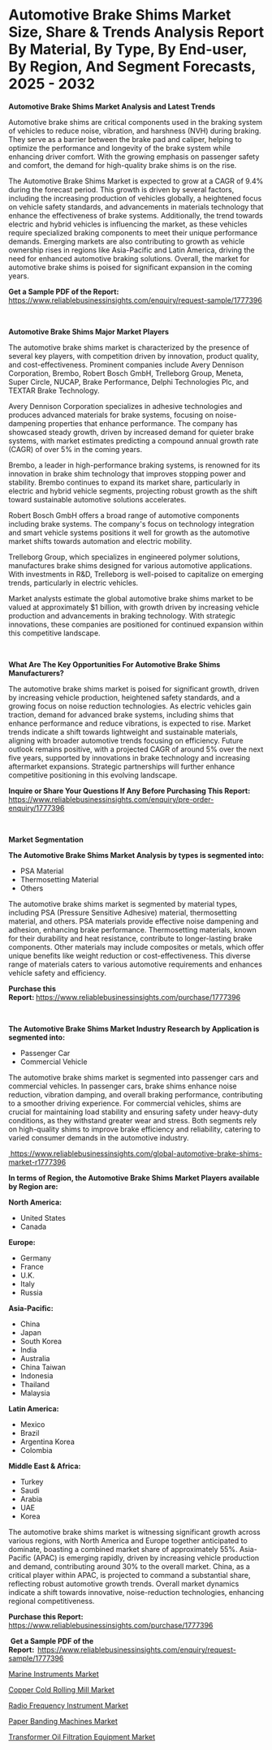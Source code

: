 <p><h1>Automotive Brake Shims Market Size, Share & Trends Analysis Report By Material, By Type, By End-user, By Region, And Segment Forecasts, 2025 - 2032</h1></p><p><strong>Automotive Brake Shims Market Analysis and Latest Trends</strong></p>
<p><p>Automotive brake shims are critical components used in the braking system of vehicles to reduce noise, vibration, and harshness (NVH) during braking. They serve as a barrier between the brake pad and caliper, helping to optimize the performance and longevity of the brake system while enhancing driver comfort. With the growing emphasis on passenger safety and comfort, the demand for high-quality brake shims is on the rise.</p><p>The Automotive Brake Shims Market is expected to grow at a CAGR of 9.4% during the forecast period. This growth is driven by several factors, including the increasing production of vehicles globally, a heightened focus on vehicle safety standards, and advancements in materials technology that enhance the effectiveness of brake systems. Additionally, the trend towards electric and hybrid vehicles is influencing the market, as these vehicles require specialized braking components to meet their unique performance demands. Emerging markets are also contributing to growth as vehicle ownership rises in regions like Asia-Pacific and Latin America, driving the need for enhanced automotive braking solutions. Overall, the market for automotive brake shims is poised for significant expansion in the coming years.</p></p>
<p><strong>Get a Sample PDF of the Report:&nbsp;</strong> <a href="https://www.reliablebusinessinsights.com/enquiry/request-sample/1777396?utm_campaign=1873&utm_medium=2&utm_source=Github&utm_content=ia&utm_term=18022025&utm_id=automotive-brake-shims">https://www.reliablebusinessinsights.com/enquiry/request-sample/1777396</a></p>
<p>&nbsp;</p>
<p><strong>Automotive Brake Shims Major Market Players</strong></p>
<p><p>The automotive brake shims market is characterized by the presence of several key players, with competition driven by innovation, product quality, and cost-effectiveness. Prominent companies include Avery Dennison Corporation, Brembo, Robert Bosch GmbH, Trelleborg Group, Meneta, Super Circle, NUCAP, Brake Performance, Delphi Technologies Plc, and TEXTAR Brake Technology.</p><p>Avery Dennison Corporation specializes in adhesive technologies and produces advanced materials for brake systems, focusing on noise-dampening properties that enhance performance. The company has showcased steady growth, driven by increased demand for quieter brake systems, with market estimates predicting a compound annual growth rate (CAGR) of over 5% in the coming years.</p><p>Brembo, a leader in high-performance braking systems, is renowned for its innovation in brake shim technology that improves stopping power and stability. Brembo continues to expand its market share, particularly in electric and hybrid vehicle segments, projecting robust growth as the shift toward sustainable automotive solutions accelerates.</p><p>Robert Bosch GmbH offers a broad range of automotive components including brake systems. The company's focus on technology integration and smart vehicle systems positions it well for growth as the automotive market shifts towards automation and electric mobility.</p><p>Trelleborg Group, which specializes in engineered polymer solutions, manufactures brake shims designed for various automotive applications. With investments in R&D, Trelleborg is well-poised to capitalize on emerging trends, particularly in electric vehicles.</p><p>Market analysts estimate the global automotive brake shims market to be valued at approximately $1 billion, with growth driven by increasing vehicle production and advancements in braking technology. With strategic innovations, these companies are positioned for continued expansion within this competitive landscape.</p></p>
<p>&nbsp;</p>
<p><strong>What Are The Key Opportunities For Automotive Brake Shims Manufacturers?</strong></p>
<p><p>The automotive brake shims market is poised for significant growth, driven by increasing vehicle production, heightened safety standards, and a growing focus on noise reduction technologies. As electric vehicles gain traction, demand for advanced brake systems, including shims that enhance performance and reduce vibrations, is expected to rise. Market trends indicate a shift towards lightweight and sustainable materials, aligning with broader automotive trends focusing on efficiency. Future outlook remains positive, with a projected CAGR of around 5% over the next five years, supported by innovations in brake technology and increasing aftermarket expansions. Strategic partnerships will further enhance competitive positioning in this evolving landscape.</p></p>
<p><strong>Inquire or Share Your Questions If Any Before Purchasing This Report:</strong> <a href="https://www.reliablebusinessinsights.com/enquiry/pre-order-enquiry/1777396?utm_campaign=1873&utm_medium=2&utm_source=Github&utm_content=ia&utm_term=18022025&utm_id=automotive-brake-shims">https://www.reliablebusinessinsights.com/enquiry/pre-order-enquiry/1777396</a></p>
<p>&nbsp;</p>
<p><strong>Market Segmentation</strong></p>
<p><strong>The Automotive Brake Shims Market Analysis by types is segmented into:</strong></p>
<p><ul><li>PSA Material</li><li>Thermosetting Material</li><li>Others</li></ul></p>
<p><p>The automotive brake shims market is segmented by material types, including PSA (Pressure Sensitive Adhesive) material, thermosetting material, and others. PSA materials provide effective noise dampening and adhesion, enhancing brake performance. Thermosetting materials, known for their durability and heat resistance, contribute to longer-lasting brake components. Other materials may include composites or metals, which offer unique benefits like weight reduction or cost-effectiveness. This diverse range of materials caters to various automotive requirements and enhances vehicle safety and efficiency.</p></p>
<p><strong>Purchase this Report:&nbsp;</strong><a href="https://www.reliablebusinessinsights.com/purchase/1777396?utm_campaign=1873&utm_medium=2&utm_source=Github&utm_content=ia&utm_term=18022025&utm_id=automotive-brake-shims">https://www.reliablebusinessinsights.com/purchase/1777396</a></p>
<p>&nbsp;</p>
<p><strong>The Automotive Brake Shims Market Industry Research by Application is segmented into:</strong></p>
<p><ul><li>Passenger Car</li><li>Commercial Vehicle</li></ul></p>
<p><p>The automotive brake shims market is segmented into passenger cars and commercial vehicles. In passenger cars, brake shims enhance noise reduction, vibration damping, and overall braking performance, contributing to a smoother driving experience. For commercial vehicles, shims are crucial for maintaining load stability and ensuring safety under heavy-duty conditions, as they withstand greater wear and stress. Both segments rely on high-quality shims to improve brake efficiency and reliability, catering to varied consumer demands in the automotive industry.</p></p>
<p><a href="https://www.reliablebusinessinsights.com/global-automotive-brake-shims-market-r1777396?utm_campaign=1873&utm_medium=2&utm_source=Github&utm_content=ia&utm_term=18022025&utm_id=automotive-brake-shims">&nbsp;https://www.reliablebusinessinsights.com/global-automotive-brake-shims-market-r1777396</a></p>
<p><strong>In terms of Region, the Automotive Brake Shims Market Players available by Region are:</strong></p>
<p>
    <p> <strong> North America: </strong>
        <ul>
            <li>United States</li>
            <li>Canada</li>
        </ul>
        </p> 
    <p> <strong> Europe: </strong>
        <ul>
            <li>Germany</li>
            <li>France</li>
            <li>U.K.</li>
            <li>Italy</li>
            <li>Russia</li>
        </ul>
        </p> 
    <p> <strong> Asia-Pacific: </strong>
        <ul>
            <li>China</li>
            <li>Japan</li>
            <li>South Korea</li>
            <li>India</li>
            <li>Australia</li>
            <li>China Taiwan</li>
            <li>Indonesia</li>
            <li>Thailand</li>
            <li>Malaysia</li>
        </ul>
        </p> 
    <p> <strong> Latin America: </strong>
        <ul>
            <li>Mexico</li>
            <li>Brazil</li>
            <li>Argentina Korea</li>
            <li>Colombia</li>
        </ul>
        </p> 
    <p> <strong> Middle East & Africa: </strong>
        <ul>
            <li>Turkey</li>
            <li>Saudi</li>
            <li>Arabia</li>
            <li>UAE</li>
            <li>Korea</li>
        </ul>
    </p>
    </p>
<p><p>The automotive brake shims market is witnessing significant growth across various regions, with North America and Europe together anticipated to dominate, boasting a combined market share of approximately 55%. Asia-Pacific (APAC) is emerging rapidly, driven by increasing vehicle production and demand, contributing around 30% to the overall market. China, as a critical player within APAC, is projected to command a substantial share, reflecting robust automotive growth trends. Overall market dynamics indicate a shift towards innovative, noise-reduction technologies, enhancing regional competitiveness.</p></p>
<p><strong>Purchase this Report: </strong><a href="https://www.reliablebusinessinsights.com/purchase/1777396?utm_campaign=1873&utm_medium=2&utm_source=Github&utm_content=ia&utm_term=18022025&utm_id=automotive-brake-shims">https://www.reliablebusinessinsights.com/purchase/1777396</a></p>
<p>&nbsp;<strong>Get a Sample PDF of the Report:&nbsp;&nbsp;</strong><a href="https://www.reliablebusinessinsights.com/enquiry/request-sample/1777396?utm_campaign=1873&utm_medium=2&utm_source=Github&utm_content=ia&utm_term=18022025&utm_id=automotive-brake-shims">https://www.reliablebusinessinsights.com/enquiry/request-sample/1777396</a></p>
<p><strong></strong></p>
<p><p><a href="https://github.com/ziwersekos/Market-Research-Report-List-1/blob/main/marine-instruments-market.md?utm_campaign=1873&utm_medium=2&utm_source=Github&utm_content=ia&utm_term=18022025&utm_id=automotive-brake-shims">Marine Instruments Market</a></p><p><a href="https://github.com/domnikgisken/Market-Research-Report-List-1/blob/main/copper-cold-rolling-mill-market.md?utm_campaign=1873&utm_medium=2&utm_source=Github&utm_content=ia&utm_term=18022025&utm_id=automotive-brake-shims">Copper Cold Rolling Mill Market</a></p><p><a href="https://github.com/chinwonhanie/Market-Research-Report-List-1/blob/main/radio-frequency-instrument-market.md?utm_campaign=1873&utm_medium=2&utm_source=Github&utm_content=ia&utm_term=18022025&utm_id=automotive-brake-shims">Radio Frequency Instrument Market</a></p><p><a href="https://github.com/shirlantosx7/Market-Research-Report-List-1/blob/main/paper-banding-machines-market.md?utm_campaign=1873&utm_medium=2&utm_source=Github&utm_content=ia&utm_term=18022025&utm_id=automotive-brake-shims">Paper Banding Machines Market</a></p><p><a href="https://github.com/raquinyagua/Market-Research-Report-List-1/blob/main/transformer-oil-filtration-equipment-market.md?utm_campaign=1873&utm_medium=2&utm_source=Github&utm_content=ia&utm_term=18022025&utm_id=automotive-brake-shims">Transformer Oil Filtration Equipment Market</a></p></p>